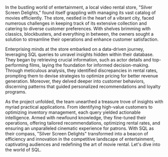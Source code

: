 In the bustling world of entertainment, a local video rental store, "Silver Screen Delights," found itself grappling with managing its vast catalog of movies efficiently. The store, nestled in the heart of a vibrant city, faced numerous challenges in keeping track of its extensive collection and catering to diverse customer preferences. With shelves brimming with classics, blockbusters, and everything in between, the owners sought a solution to streamline their operations and enhance customer satisfaction.

Enterprising minds at the store embarked on a data-driven journey, leveraging SQL queries to unravel insights hidden within their database. They began by retrieving crucial information, such as actor details and top-performing films, laying the foundation for informed decision-making. Through meticulous analysis, they identified discrepancies in rental rates, prompting them to devise strategies to optimize pricing for better revenue generation. Moreover, they delved deeper into customer behaviors, discerning patterns that guided personalized recommendations and loyalty programs.

As the project unfolded, the team unearthed a treasure trove of insights with myriad practical applications. From identifying high-value customers to optimizing inventory management, each query yielded actionable intelligence. Armed with newfound knowledge, they fine-tuned their operations, offering tailored recommendations, optimizing rental rates, and ensuring an unparalleled cinematic experience for patrons. With SQL as their compass, "Silver Screen Delights" transformed into a beacon of efficiency and innovation in the competitive landscape of entertainment, captivating audiences and redefining the art of movie rental.
Let's dive into the world of SQL.
